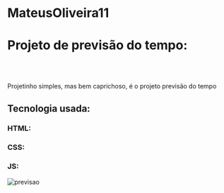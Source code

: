 # MateusOliveira11  

<H1>Projeto de previsão do tempo:</H1>
<br>
<br>
<p>Projetinho simples, mas bem caprichoso, é  o projeto previsão do tempo</p>

<h2>Tecnologia usada:</h2>
<h3>HTML:</h3>
<h3>CSS:</h3>
<h3>JS:</h3>
 

 
![previsao](https://github.com/MateusOliveira11/Previsao-do-Tempo/assets/140567978/046802d0-7949-425e-af94-cf7d4a2707c3)

                                                     
